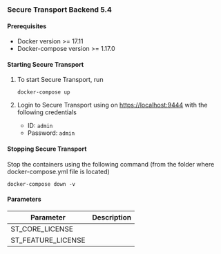 ### Secure Transport Backend 5.4

#### Prerequisites

- Docker version >= 17.11
- Docker-compose version >= 1.17.0

#### Starting Secure Transport

1) To start Secure Transport, run 

   `docker-compose up`

2) Login to Secure Transport using on [https://localhost:9444](https://localhost:9444) with the following credentials

   - ID: `admin`
   - Password: `admin` 

#### Stopping Secure Transport

Stop the containers using the following command (from the folder where docker-compose.yml file is located)

   `docker-compose down -v`

#### Parameters

| Parameter | Description |
| --------- | ----------- |
| ST_CORE_LICENSE     |  |
| ST_FEATURE_LICENSE |  |

